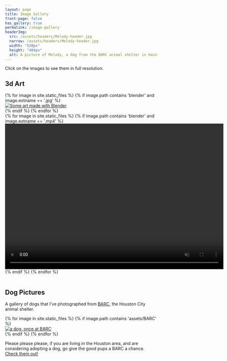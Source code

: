 ```yaml
---
layout: page
title: Image Gallery
front-page: false
has_gallery: true
permalink: /image-gallery
headerImg:
  src: /assets/headers/Melody-header.jpg
  narrow: /assets/headers/Melody-header.jpg
  width: "538px"
  height: "404px"
  alt: A picture of Melody, a dog from the BARC animal shelter in Houston
---
```


Click on the images to see them in full resolution.

## 3d Art

<div id="#blender"></div>

<div class="gallery-wrap">
  {% for image in site.static_files %}
    {% if image.path contains 'blender' and image.extname == '.jpg' %}
      <div class="pictureBox">
        <div class="innerBox">
            <a href="{{site.baseurl}}/assets/full_res/blender/{{image.basename}}.png">
              <img src="{{ site.baseurl }}{{ image.path }}" alt="Some art made with Blender">
            </a>
        </div>
      </div>
    {% endif %}
  {% endfor %}
</div>

<div class="gallery-wrap">
  {% for image in site.static_files %}
    {% if image.path contains 'blender' and image.extname == '.mp4' %}
        <video muted loop controls width="720" height="480">
            <source src="{{ site.baseurl }}{{ image.path }}" type="video/mp4" alt="a video made with Blender"/>
        </video>
    {% endif %}
  {% endfor %}
</div>

<br/>

## Dog Pictures

<div id="#dog-pictures"></div>

A gallery of dogs that I've photographed from [BARC](http://www.houstontx.gov/barc/), the Houston City animal shelter.

<div class="gallery-wrap">
  {% for image in site.static_files %}
    {% if image.path contains 'assets/BARC' %}
      <div class="pictureBox">
        <div class="innerBox">
            <a href="{{site.baseurl}}{{image.path }}">
              <img src="{{ site.baseurl }}{{ image.path }}" alt="a dog, once at BARC">
            </a>
        </div>
      </div>
    {% endif %}
  {% endfor %}
</div>

Please please please, if you are living in the Houston area, and are considering adopting a dog, go give the
good pups a BARC a chance. [Check them out!](https://www.houstontx.gov/barc/)
